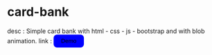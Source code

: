 # card-bank
desc : Simple card bank with html - css -  js - bootstrap and with blob animation.
link :      <a href="">
              <button style="height: 30px;width: 70px;background-color: blue;outline: none;border-radius: 8px;border: 0px;">
                Demo
              </button>
            </a>
